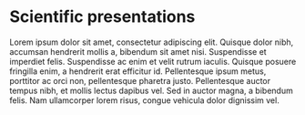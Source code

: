 # Scientific presentations

Lorem ipsum dolor sit amet, consectetur adipiscing elit. Quisque dolor nibh, accumsan hendrerit mollis a, bibendum sit amet nisi. Suspendisse et imperdiet felis. Suspendisse ac enim et velit rutrum iaculis. Quisque posuere fringilla enim, a hendrerit erat efficitur id. Pellentesque ipsum metus, porttitor ac orci non, pellentesque pharetra justo. Pellentesque auctor tempus nibh, et mollis lectus dapibus vel. Sed in auctor magna, a bibendum felis. Nam ullamcorper lorem risus, congue vehicula dolor dignissim vel.